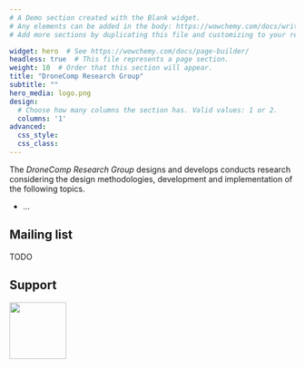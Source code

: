 ```yaml
---
# A Demo section created with the Blank widget.
# Any elements can be added in the body: https://wowchemy.com/docs/writing-markdown-latex/
# Add more sections by duplicating this file and customizing to your requirements.

widget: hero  # See https://wowchemy.com/docs/page-builder/
headless: true  # This file represents a page section.
weight: 10  # Order that this section will appear.
title: "DroneComp Research Group"
subtitle: ""
hero_media: logo.png
design:
  # Choose how many columns the section has. Valid values: 1 or 2.
  columns: '1'
advanced:
  css_style:
  css_class:
---
```


The *DroneComp Research Group* designs and develops conducts research
considering the design methodologies, development and implementation of the
following topics.

- ...

## Mailing list

TODO

## Support

<img src="/media/intel.png" width="100px"/>

